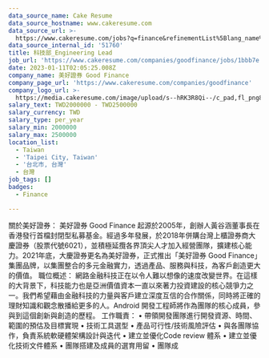 ```yaml
---
data_source_name: Cake Resume
data_source_hostname: www.cakeresume.com
data_source_url: >-
  https://www.cakeresume.com/jobs?q=finance&refinementList%5Blang_name%5D%5B0%5D=English&refinementList%5Bsalary_type%5D=per_year&range%5Bsalary_range%5D%5Bmin%5D=1000000&page=3
data_source_internal_id: '51760'
title: 科技部_Engineering Lead
job_url: 'https://www.cakeresume.com/companies/goodfinance/jobs/1bbb7e'
date: 2023-01-11T02:05:25.008Z
company_name: 美好證券 Good Finance
company_page_url: 'https://www.cakeresume.com/companies/goodfinance'
company_logo_url: >-
  https://media.cakeresume.com/image/upload/s--hRK3R8Qi--/c_pad,fl_png8,h_200,w_200/v1658801294/vlxuon8kmt1hame7cykq.png
salary_text: TWD2000000 - TWD2500000
salary_currency: TWD
salary_type: per_year
salary_min: 2000000
salary_max: 2500000
location_list:
  - Taiwan
  - 'Taipei City, Taiwan'
  - '台北市, 台灣'
  - 台灣
job_tags: []
badges:
  - Finance

---
```


關於美好證券： 美好證券 Good Finance 起源於2005年，創辦人黃谷涵董事長在香港發行首檔封閉型私募基金。經過多年發展，於2018年併購台灣上櫃證券商大慶證券（股票代號6021），並積極延攬各界頂尖人才加入經營團隊，擴建核心能力。2021年底，大慶證券更名為美好證券，正式推出「美好證券 Good Finance」集團品牌，以集團整合的多元金融實力，透過產品、服務與科技，為客戶創造更大的價值。 職位概述： 網路金融科技正在以令人難以想像的速度改變世界。在這樣的大背景下，科技能力也是亞洲價值資本一直以來著力投資建設的核心競爭力之一。我們希望藉由金融科技的力量與客戶建立深度互信的合作關係，同時將正確的理財知識和觀念散播給更多的人。Android 開發工程師將作為團隊的核心成員，參與到這個創新與創造的歷程。 工作職責： • 帶領開發團隊進行開發資源、時間、範圍的預估及目標實現 • 技術工具選型 • 產品可行性/技術風險評估 • 與各團隊協作，負責系統軟硬體架構設計與迭代 • 建立並優化Code review 體系 • 建立並優化技術文件體系 • 團隊搭建及成員的選育用留 • 團隊成